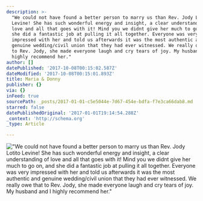 ```yaml
---
description: >-
  "We could not have found a better person to marry us than Rev. Jody Lotito
  Levine! She has such wonderful energy and insight, a clear understanding of
  love and all that goes with it! Mind you we didnt give her much to go on, and
  she did a fantastic job at pulling it all together. Everyone was very
  impressed with her and told us afterwards it was the most authentic and
  genuine wedding/civil union that they had ever witnessed. We really owe that
  to Rev. Jody, she made everyone laugh and cry tears of joy. My husband and I
  highly recommend her."
author: []
datePublished: '2017-10-08T00:15:02.587Z'
dateModified: '2017-10-08T00:15:01.893Z'
title: Maria & Donny
publisher: {}
via: {}
inFeed: true
sourcePath: _posts/2017-01-01-c5e5044e-7d67-454e-bdfa-f7e3ca66dab8.md
starred: false
datePublishedOriginal: '2017-01-01T19:14:54.288Z'
_context: 'http://schema.org'
_type: Article

---
```

!["We could not have found a better person to marry us than Rev. Jody Lotito Levine! She has such wonderful energy and insight, a clear understanding of love and all that goes with it! Mind you we didnt give her much to go on, and she did a fantastic job at pulling it all together. Everyone was very impressed with her and told us afterwards it was the most authentic and genuine wedding/civil union that they had ever witnessed. We really owe that to Rev. Jody, she made everyone laugh and cry tears of joy. My husband and I highly recommend her."](https://the-grid-user-content.s3-us-west-2.amazonaws.com/f94b2134-1565-4987-88f9-ff782178d327.jpg)